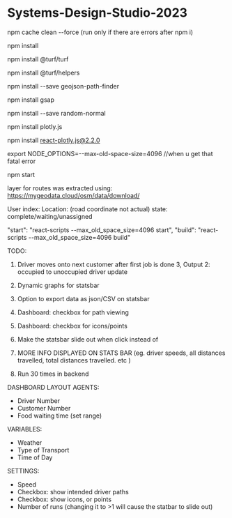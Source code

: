 # Systems-Design-Studio-2023

npm cache clean --force  (run only if there are errors after npm i)

npm install

npm install @turf/turf

npm install @turf/helpers

npm install --save geojson-path-finder

npm install gsap

npm install --save random-normal 

npm install plotly.js  

npm install react-plotly.js@2.2.0     

export NODE_OPTIONS=--max-old-space-size=4096       //when u get that fatal error

npm start

layer for routes was extracted using:
https://mygeodata.cloud/osm/data/download/


User index:
Location: (road coordinate not actual)
state: complete/waiting/unassigned


"start": "react-scripts --max_old_space_size=4096 start",
"build": "react-scripts --max_old_space_size=4096 build"

TODO: 
1. Driver moves onto next customer after first job is done
3, Output 2: occupied to unoccupied driver update
4. Dynamic graphs for statsbar

5. Option to export data as json/CSV on statsbar
6. Dashboard: checkbox for path viewing
7. Dashboard: checkbox for icons/points
9. Make the statsbar slide out when click instead of 
10. MORE INFO DISPLAYED ON STATS BAR (eg. driver speeds, all distances travelled, total distances travelled. etc )

11. Run 30 times in backend

DASHBOARD LAYOUT
AGENTS:
- Driver Number
- Customer Number
- Food waiting time (set range)

VARIABLES:
- Weather
- Type of Transport
- Time of Day

SETTINGS:
- Speed
- Checkbox: show intended driver paths
- Checkbox: show icons, or points
- Number of runs (changing it to >1 will cause the statbar to slide out)